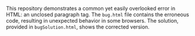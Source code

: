 This repository demonstrates a common yet easily overlooked error in HTML: an unclosed paragraph tag. The `bug.html` file contains the erroneous code, resulting in unexpected behavior in some browsers.  The solution, provided in `bugSolution.html`, shows the corrected version.